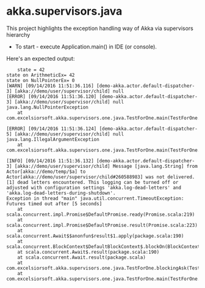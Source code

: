 # akka.supervisors.java

This project highlights the exception handling way of Akka via supervisors hierarchy

- To start - execute Application.main() in IDE (or console).

Here's an expected output:

		state = 42
	state on ArithmeticEx= 42
	state on NullPointerEx= 0
	[WARN] [09/14/2016 11:51:36.116] [demo-akka.actor.default-dispatcher-3] [akka://demo/user/supervisor/child] null
	[ERROR] [09/14/2016 11:51:36.120] [demo-akka.actor.default-dispatcher-3] [akka://demo/user/supervisor/child] null
	java.lang.NullPointerException
		at com.excelsiorsoft.akka.supervisors.one.java.TestForOne.main(TestForOne.java:35)
	
	[ERROR] [09/14/2016 11:51:36.124] [demo-akka.actor.default-dispatcher-5] [akka://demo/user/supervisor/child] null
	java.lang.IllegalArgumentException
		at com.excelsiorsoft.akka.supervisors.one.java.TestForOne.main(TestForOne.java:42)
	
	[INFO] [09/14/2016 11:51:36.132] [demo-akka.actor.default-dispatcher-3] [akka://demo/user/supervisor/child] Message [java.lang.String] from Actor[akka://demo/temp/$a] to Actor[akka://demo/user/supervisor/child#260588983] was not delivered. [1] dead letters encountered. This logging can be turned off or adjusted with configuration settings 'akka.log-dead-letters' and 'akka.log-dead-letters-during-shutdown'.
	Exception in thread "main" java.util.concurrent.TimeoutException: Futures timed out after [5 seconds]
		at scala.concurrent.impl.Promise$DefaultPromise.ready(Promise.scala:219)
		at scala.concurrent.impl.Promise$DefaultPromise.result(Promise.scala:223)
		at scala.concurrent.Await$$anonfun$result$1.apply(package.scala:190)
		at scala.concurrent.BlockContext$DefaultBlockContext$.blockOn(BlockContext.scala:53)
		at scala.concurrent.Await$.result(package.scala:190)
		at scala.concurrent.Await.result(package.scala)
		at com.excelsiorsoft.akka.supervisors.one.java.TestForOne.blockingAsk(TestForOne.java:62)
		at com.excelsiorsoft.akka.supervisors.one.java.TestForOne.main(TestForOne.java:43)
